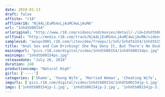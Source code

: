 ```yaml
---
date: 2019-01-13
draft: false
affsite: "r18"
afflinkr18: "NjA4LjEuMS4xLjAuMC4wLjAuMA"
url: "1nhdtb00154"
urloriginal: "http://www.r18.com/videos/vod/movies/detail/-/id=1nhdtb00154"
urlfinal: "http://media.r18.com/track/NjA4LjEuMS4xLjAuMC4wLjAuMA/videos/vod/movies/detail/-/id=1nhdtb00154"
samplevid: "awspv3001.r18.com/litevideo/freepv/1/1nh/1nhdtb154/1nhdtb154_dmb_w.mp4"
title: "Anal Sex and Cum Drinking! She May Deny It, But There's No Doubting This Slutty Housewife Loved Getting Fucked Spread Eagle As Punishment For Her Husband's Crime!"
mainimgurl: "pics.r18.com/digital/video/1nhdtb00154/1nhdtb00154ps.jpg"
mainimgs: "1nhdtb00154ps.jpg"
releasedate: "July 26, 2018"
duration: 248
productioncomp: "Natural High"
girls: ['----']
categories: ['Shame', 'Young Wife', 'Married Woman', 'Cheating Wife', 'Creampie', 'Hi-Def']
imgurls: ['pics.r18.com/digital/video/1nhdtb00154/1nhdtb00154jp-1.jpg', 'pics.r18.com/digital/video/1nhdtb00154/1nhdtb00154jp-2.jpg', 'pics.r18.com/digital/video/1nhdtb00154/1nhdtb00154jp-3.jpg', 'pics.r18.com/digital/video/1nhdtb00154/1nhdtb00154jp-4.jpg', 'pics.r18.com/digital/video/1nhdtb00154/1nhdtb00154jp-5.jpg', 'pics.r18.com/digital/video/1nhdtb00154/1nhdtb00154jp-6.jpg', 'pics.r18.com/digital/video/1nhdtb00154/1nhdtb00154jp-7.jpg', 'pics.r18.com/digital/video/1nhdtb00154/1nhdtb00154jp-8.jpg', 'pics.r18.com/digital/video/1nhdtb00154/1nhdtb00154jp-9.jpg', 'pics.r18.com/digital/video/1nhdtb00154/1nhdtb00154jp-10.jpg', 'pics.r18.com/digital/video/1nhdtb00154/1nhdtb00154jp-11.jpg', 'pics.r18.com/digital/video/1nhdtb00154/1nhdtb00154jp-12.jpg', 'pics.r18.com/digital/video/1nhdtb00154/1nhdtb00154jp-13.jpg', 'pics.r18.com/digital/video/1nhdtb00154/1nhdtb00154jp-14.jpg', 'pics.r18.com/digital/video/1nhdtb00154/1nhdtb00154jp-15.jpg', 'pics.r18.com/digital/video/1nhdtb00154/1nhdtb00154jp-16.jpg', 'pics.r18.com/digital/video/1nhdtb00154/1nhdtb00154jp-17.jpg', 'pics.r18.com/digital/video/1nhdtb00154/1nhdtb00154jp-18.jpg', 'pics.r18.com/digital/video/1nhdtb00154/1nhdtb00154jp-19.jpg', 'pics.r18.com/digital/video/1nhdtb00154/1nhdtb00154jp-20.jpg']
imgs: ['1nhdtb00154jp-1.jpg', '1nhdtb00154jp-2.jpg', '1nhdtb00154jp-3.jpg', '1nhdtb00154jp-4.jpg', '1nhdtb00154jp-5.jpg', '1nhdtb00154jp-6.jpg', '1nhdtb00154jp-7.jpg', '1nhdtb00154jp-8.jpg', '1nhdtb00154jp-9.jpg', '1nhdtb00154jp-10.jpg', '1nhdtb00154jp-11.jpg', '1nhdtb00154jp-12.jpg', '1nhdtb00154jp-13.jpg', '1nhdtb00154jp-14.jpg', '1nhdtb00154jp-15.jpg', '1nhdtb00154jp-16.jpg', '1nhdtb00154jp-17.jpg', '1nhdtb00154jp-18.jpg', '1nhdtb00154jp-19.jpg', '1nhdtb00154jp-20.jpg']
---
```

